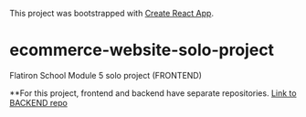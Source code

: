This project was bootstrapped with [Create React App](https://github.com/facebook/create-react-app).

# ecommerce-website-solo-project

Flatiron School Module 5 solo project (FRONTEND)

\*\*For this project, frontend and backend have separate repositories.
[Link to BACKEND repo](https://github.com/stomg7969/ecommerce-solo-project-backend)
